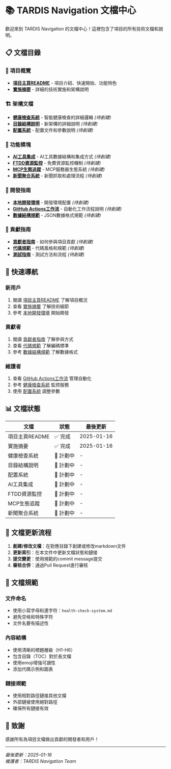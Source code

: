 # 📚 TARDIS Navigation 文檔中心

歡迎來到 TARDIS Navigation 的文檔中心！這裡包含了項目的所有技術文檔和說明。

## 📋 文檔目錄

### 🚀 項目概覽
- **[項目主頁README](../README.md)** - 項目介紹、快速開始、功能特色
- **[實施摘要](./IMPLEMENTATION_SUMMARY.md)** - 詳細的技術實施和架構說明

### 🏗️ 架構文檔
- **[健康檢查系統](./health-check-system.md)** - 智能健康檢查的詳細邏輯 *(待創建)*
- **[目錄結構說明](./directory-structure.md)** - 新架構的詳細說明 *(待創建)*
- **[配置系統](./configuration.md)** - 配置文件和參數說明 *(待創建)*

### 🤖 功能模塊
- **[AI工具集成](./ai-tools-integration.md)** - AI工具數據結構和集成方式 *(待創建)*
- **[FTDD資源監控](./ftdd-monitoring.md)** - 免費資源監控機制 *(待創建)*
- **[MCP生態追蹤](./mcp-ecosystem.md)** - MCP服務器生態系統 *(待創建)*
- **[新聞聚合系統](./news-aggregation.md)** - 新聞抓取和處理流程 *(待創建)*

### 🔧 開發指南
- **[本地開發環境](./development-setup.md)** - 開發環境配置 *(待創建)*
- **[GitHub Actions工作流](./github-actions.md)** - 自動化工作流程說明 *(待創建)*
- **[數據結構規範](./data-schema.md)** - JSON數據格式規範 *(待創建)*

### 🤝 貢獻指南
- **[貢獻者指南](./contributing.md)** - 如何參與項目貢獻 *(待創建)*
- **[代碼規範](./coding-standards.md)** - 代碼風格和規範 *(待創建)*
- **[測試指南](./testing-guide.md)** - 測試方法和流程 *(待創建)*

## 🎯 快速導航

### 新用戶
1. 閱讀 [項目主頁README](../README.md) 了解項目概況
2. 查看 [實施摘要](./IMPLEMENTATION_SUMMARY.md) 了解技術細節
3. 參考 [本地開發環境](./development-setup.md) 開始開發

### 貢獻者
1. 閱讀 [貢獻者指南](./contributing.md) 了解參與方式
2. 查看 [代碼規範](./coding-standards.md) 了解編碼標準
3. 參考 [數據結構規範](./data-schema.md) 了解數據格式

### 維護者
1. 查看 [GitHub Actions工作流](./github-actions.md) 管理自動化
2. 參考 [健康檢查系統](./health-check-system.md) 監控服務
3. 使用 [配置系統](./configuration.md) 調整參數

## 📊 文檔狀態

| 文檔 | 狀態 | 最後更新 |
|------|------|----------|
| 項目主頁README | ✅ 完成 | 2025-01-16 |
| 實施摘要 | ✅ 完成 | 2025-01-16 |
| 健康檢查系統 | 📝 計劃中 | - |
| 目錄結構說明 | 📝 計劃中 | - |
| 配置系統 | 📝 計劃中 | - |
| AI工具集成 | 📝 計劃中 | - |
| FTDD資源監控 | 📝 計劃中 | - |
| MCP生態追蹤 | 📝 計劃中 | - |
| 新聞聚合系統 | 📝 計劃中 | - |

## 🔄 文檔更新流程

1. **創建/修改文檔**：在對應目錄下創建或修改markdown文件
2. **更新索引**：在本文件中更新文檔狀態和鏈接
3. **提交變更**：使用規範的commit message提交
4. **審核合併**：通過Pull Request進行審核

## 📝 文檔規範

### 文件命名
- 使用小寫字母和連字符：`health-check-system.md`
- 避免空格和特殊字符
- 文件名要有描述性

### 內容結構
- 使用清晰的標題層級（H1-H6）
- 包含目錄（TOC）對於長文檔
- 使用emoji增強可讀性
- 添加代碼示例和圖表

### 鏈接規範
- 使用相對路徑鏈接其他文檔
- 外部鏈接使用絕對路徑
- 確保所有鏈接有效

## 🙏 致謝

感謝所有為項目文檔做出貢獻的開發者和用戶！

---

*最後更新：2025-01-16*  
*維護者：TARDIS Navigation Team* 